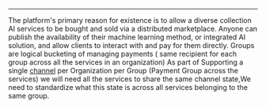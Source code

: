<!-- ---
# Page settings
layout: default
keywords:
comments: false
title: Concepts organization
description: Concepts organization

# extralink box
extralink:
    title: All Docs
    title_url: '/docs'
    external_url: false
    description: Find an overview of our full documentation here.

# Developer Newsletter
dev_news: true

# Micro navigation
micro_nav: true -->

---

The platform's primary reason for existence is to allow a diverse collection AI services to be bought and sold via a distributed marketplace.
Anyone can publish the availability of their machine learning method, or integrated AI solution, and allow clients to interact with and pay for them
directly.
Groups are logical bucketing of managing payments ( same recipient for each group across all the services in an organization)
As part of Supporting a single [channel](/docs/products/AIMarketplace/coreconcepts/Smart-contracts/mpe) per Organization per Group (Payment Group across the services)
we will need all the services to share the same channel state,We need to standardize what this state is across all services belonging to the same group.

